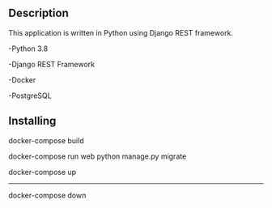 ## Description

This application is written in Python using Django REST framework.

-Python 3.8

-Django REST Framework

-Docker

-PostgreSQL


## Installing

docker-compose build

docker-compose run web python manage.py migrate

docker-compose up

------------------
docker-compose down
